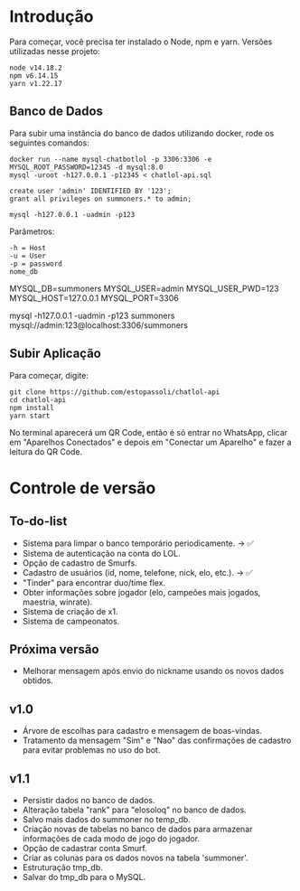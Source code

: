 # Introdução

Para começar, você precisa ter instalado o Node, npm e yarn.
Versões utilizadas nesse projeto:

```
node v14.18.2
npm v6.14.15
yarn v1.22.17
```

## Banco de Dados

Para subir uma instância do banco de dados utilizando docker, rode os seguintes comandos:

```
docker run --name mysql-chatbotlol -p 3306:3306 -e MYSQL_ROOT_PASSWORD=12345 -d mysql:8.0
mysql -uroot -h127.0.0.1 -p12345 < chatlol-api.sql

create user 'admin' IDENTIFIED BY '123';
grant all privileges on summoners.* to admin;

mysql -h127.0.0.1 -uadmin -p123
```

Parâmetros:
```
-h = Host
-u = User
-p = password
nome_db
```

MYSQL_DB=summoners
MYSQL_USER=admin
MYSQL_USER_PWD=123
MYSQL_HOST=127.0.0.1
MYSQL_PORT=3306

mysql -h127.0.0.1 -uadmin -p123 summoners
mysql://admin:123@localhost:3306/summoners

## Subir Aplicação

Para começar, digite:

```
git clone https://github.com/estopassoli/chatlol-api
cd chatlol-api
npm install
yarn start
```

No terminal aparecerá um QR Code, então é só entrar no WhatsApp, clicar em "Aparelhos Conectados" e depois em "Conectar um Aparelho" e fazer a leitura do QR Code.

# Controle de versão

## To-do-list

- Sistema para limpar o banco temporário periodicamente. -> ✅
- Sistema de autenticação na conta do LOL. 
- Opção de cadastro de Smurfs.
- Cadastro de usuários (id, nome, telefone, nick, elo, etc.). -> ✅
- "Tinder" para encontrar duo/time flex.
- Obter informações sobre jogador (elo, campeões mais jogados, maestria, winrate).
- Sistema de criação de x1.
- Sistema de campeonatos.

## Próxima versão

- Melhorar mensagem após envio do nickname usando os novos dados obtidos.

## v1.0

- Árvore de escolhas para cadastro e mensagem de boas-vindas.
- Tratamento da mensagem "Sim" e "Nao" das confirmações de cadastro para evitar problemas no uso do bot.

## v1.1

- Persistir dados no banco de dados.
- Alteração tabela "rank" para "elosoloq" no banco de dados.
- Salvo mais dados do summoner no temp_db.
- Criação novas de tabelas no banco de dados para armazenar informações de cada modo de jogo do jogador.
- Opção de cadastrar conta Smurf.
- Criar as colunas para os dados novos na tabela 'summoner'.
- Estruturação tmp_db.
- Salvar do tmp_db para o MySQL.
